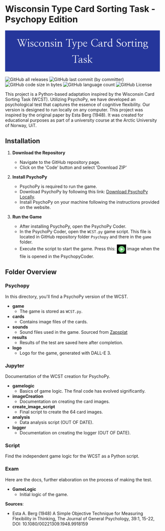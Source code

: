 # Wisconsin Type Card Sorting Task - Psychopy Edition

![logo](logo.png)

![GitHub all releases](https://img.shields.io/github/downloads/keijumies/WCST/total) ![GitHub last commit (by committer)](https://img.shields.io/github/last-commit/Keijumies/WCST) ![GitHub code size in bytes](https://img.shields.io/github/languages/code-size/Keijumies/WCST) ![GitHub language count](https://img.shields.io/github/languages/count/Keijumies/WCST) ![GitHub License](https://img.shields.io/github/license/Keijumies/WCST)







This project is a Python-based adaptation inspired by the Wisconsin Card Sorting Task (WCST). Utilizing PsychoPy, we have developed an psychological test that captures the essence of cognitive flexibility. Our version is designed to run locally on any computer. This project was inspired by the original paper by Esta Berg (1948). It was created for educational purposes as part of a university course at the Arctic University of Norway, UiT.

## Installation

1. **Download the Repository**
   - Navigate to the GitHub repository page.
   - Click on the 'Code' button and select 'Download ZIP'

2. **Install PsychoPy**
   - PsychoPy is required to run the game.
   - Download PsychoPy by following this link: [Download PsychoPy Locally](https://www.psychopy.org/download.html).
   - Install PsychoPy on your machine following the instructions provided on the website.

3. **Run the Game**
   - After installing PsychoPy, open the PsychoPy Coder.
   - In the PsychoPy Coder, open the `WCST.py` game script. This file is located in GitHub repository folder `Psychopy` and there in the `game` folder.
   - Execute the script to start the game. <span>Press this: <img src="img.png" alt="logo" style="height:30px; vertical-align:middle;"/> image when the file is opened in the PsychopyCoder.</span>



## Folder Overview

### Psychopy
In this directory, you'll find a PsychoPy version of the WCST.

- **game**
  - The game is stored as `WCST.py`.
- **cards**
  - Contains image files of the cards.
- **sounds**
  - Sound files used in the game. Sourced from [Zapsplat](https://www.zapsplat.com/)
- **results**
  - Results of the test are saved here after completion.
- **logo**
  - Logo for the game, generated with DALL-E 3.

### Jupyter
Documentation of the WCST creation for PsychoPy.

- **gamelogic**
  - Basics of game logic. The final code has evolved significantly.
- **imageCreation**
  - Documentation on creating the card images.
- **create_image_script**
  - Final script to create the 64 card images.
- **analysis**
  - Data analysis script (OUT OF DATE).
- **logger**
  - Documentation on creating the logger (OUT OF DATE).

### Script
Find the independent game logic for the WCST as a Python script.

### Exam
Here are the docs, further elaboration on the process of making the test.

- **GameLogic**
  - Initial logic of the game.

**Sources**:
- Esta A. Berg (1948) A Simple Objective Technique for Measuring Flexibility in Thinking, The Journal of General Psychology, 39:1, 15-22, DOI: 10.1080/00221309.1948.9918159


